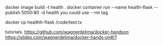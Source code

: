 docker image build -t health .
docker container run --name health-flask --publish 5000:80 -d health
you could use --rm tag. 

docker cp healthh-flask /code/text.tx

tutorials. 
    https://github.com/wagnerdelima/docker-handson
https://slides.com/wagnerdelima/docker-hands-on#/1
